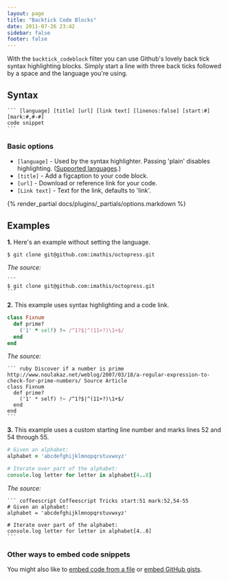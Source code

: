 ```yaml
---
layout: page
title: "Backtick Code Blocks"
date: 2011-07-26 23:42
sidebar: false
footer: false
---
```


With the `backtick_codeblock` filter you can use Github's lovely back tick syntax highlighting blocks.
Simply start a line with three back ticks followed by a space and the language you're using.

## Syntax

    ``` [language] [title] [url] [link text] [linenos:false] [start:#] [mark:#,#-#]
    code snippet
    ```
### Basic options

- `[language]` - Used by the syntax highlighter. Passing 'plain' disables highlighting. ([Supported languages](http://pygments.org/docs/lexers/).)
- `[title]` - Add a figcaption to your code block.
- `[url]` - Download or reference link for your code.
- `[Link text]` - Text for the link, defaults to 'link'.

{% render_partial docs/plugins/_partials/options.markdown %}

## Examples

**1.** Here's an example without setting the language.

```
$ git clone git@github.com:imathis/octopress.git
```

*The source:*

    ```
    $ git clone git@github.com:imathis/octopress.git
    ```

**2.** This example uses syntax highlighting and a code link.

``` ruby Discover if a number is prime http://www.noulakaz.net/weblog/2007/03/18/a-regular-expression-to-check-for-prime-numbers/ Source Article
class Fixnum
  def prime?
    ('1' * self) !~ /^1?$|^(11+?)\1+$/
  end
end
```

*The source:*

    ``` ruby Discover if a number is prime http://www.noulakaz.net/weblog/2007/03/18/a-regular-expression-to-check-for-prime-numbers/ Source Article
    class Fixnum
      def prime?
        ('1' * self) !~ /^1?$|^(11+?)\1+$/
      end
    end
    ```

**3.** This example uses a custom starting line number and marks lines 52 and 54 through 55.

``` coffeescript Coffeescript Tricks start:51 mark:52,54-55
# Given an alphabet:
alphabet = 'abcdefghijklmnopqrstuvwxyz'

# Iterate over part of the alphabet:
console.log letter for letter in alphabet[4..8]
```

*The source:*

    ``` coffeescript Coffeescript Tricks start:51 mark:52,54-55
    # Given an alphabet:
    alphabet = 'abcdefghijklmnopqrstuvwxyz'

    # Iterate over part of the alphabet:
    console.log letter for letter in alphabet[4..8]
    ```

### Other ways to embed code snippets

You might also like to [embed code from a file](/docs/plugins/include-code) or [embed GitHub gists](/docs/plugins/gist-tag).
